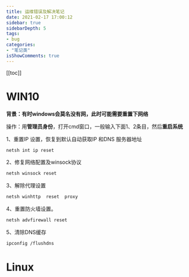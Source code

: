 ```yaml
---
title: 运维错误及解决笔记
date: 2021-02-17 17:00:12
sidebar: true
sidebarDepth: 5
tags: 
- bug
categories:
- "笔记类"
isShowComments: true
---
```



[[toc]]
# WIN10

**背景：有时windows会莫名没有网，此时可能需要重置下网络**

操作：用**管理员身份**，打开cmd窗口，一般输入下面1、2条目，然后**重启系统**

 

1、重置IP 设置，恢复到默认自动获取IP 和DNS 服务器地址

```bash
netsh int ip reset
```

2、修复网络配置及winsock协议

```bash
netsh winsock reset
```

3、解除代理设置

```bash
netsh winhttp  reset  proxy
```

4、重置防火墙设置。

```bash
netsh advfirewall reset
```

5、清除DNS缓存

```bash
ipconfig /flushdns
```



# Linux